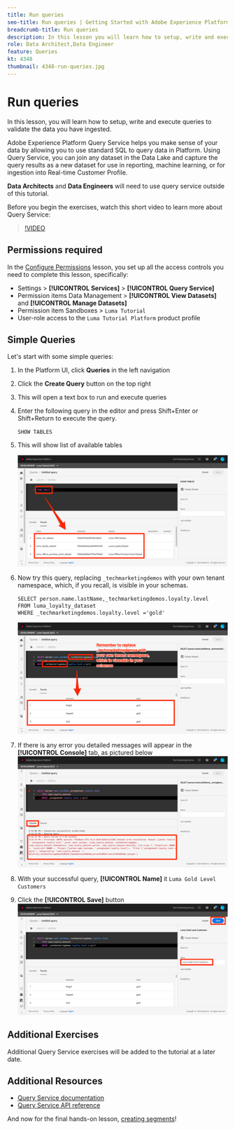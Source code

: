 ```yaml
---
title: Run queries
seo-title: Run queries | Getting Started with Adobe Experience Platform for Data Architects and Data Engineers
breadcrumb-title: Run queries
description: In this lesson you will learn how to setup, write and execute queries to validate the data you have ingested.
role: Data Architect,Data Engineer
feature: Queries
kt: 4348
thumbnail: 4348-run-queries.jpg
---
```


# Run queries

<!-- 15 min-->
In this lesson, you will learn how to setup, write and execute queries to validate the data you have ingested.

Adobe Experience Platform Query Service helps you make sense of your data by allowing you to use standard SQL to query data in Platform. Using Query Service, you can join any dataset in the Data Lake and capture the query results as a new dataset for use in reporting, machine learning, or for ingestion into Real-time Customer Profile.

**Data Architects** and **Data Engineers** will need to use query service outside of this tutorial.

Before you begin the exercises, watch this short video to learn more about Query Service:
>[!VIDEO](https://video.tv.adobe.com/v/29795?quality=12&learn=on)

## Permissions required

In the [Configure Permissions](configure-permissions.md) lesson, you set up all the access controls you need to complete this lesson, specifically:

* Settings > **[!UICONTROL Services]** > **[!UICONTROL Query Service]**
* Permission items Data Management > **[!UICONTROL View Datasets]** and  **[!UICONTROL Manage Datasets]**
* Permission item Sandboxes > `Luma Tutorial`
* User-role access to the `Luma Tutorial Platform` product profile

## Simple Queries

Let's start with some simple queries:

1. In the Platform UI, click **Queries** in the left navigation
1. Click the **Create Query** button on the top right
1. This will open a text box to run and execute queries
1. Enter the following query in the editor and press Shift+Enter or Shift+Return to execute the query.

    ```
    SHOW TABLES
    ```

1. This will show list of available tables

    ![SHOW TABLE query](assets/queries-showTables.png)


1. Now try this query, replacing `_techmarketingdemos` with your own tenant namespace, which, if you recall, is visible in your schemas.
   
    ```
    SELECT person.name.lastName,_techmarketingdemos.loyalty.level
    FROM luma_loyalty_dataset
    WHERE _techmarketingdemos.loyalty.level ='gold'
    ```

    ![SELECT data from the loyalty dataset](assets/queries-loyaltySelect.png)

1. If there is any error you detailed messages will appear in the **[!UICONTROL Console]** tab, as pictured below
    ![Error in the query](assets/queries-error.png)

1. With your successful query, **[!UICONTROL Name]** it `Luma Gold Level Customers`
1. Click the **[!UICONTROL Save]** button
    ![Saving the query](assets/queries-loyaltySelect-save.png)

## Additional Exercises

Additional Query Service exercises will be added to the tutorial at a later date.
<!--
## Join Datasets

In this exercise, we will join two datasets `Luma Loyalty Dataset` and `Luma Offline Purchase` to get list of gold customers who have spend over $500 dollars in one purchase.

1. Create a new query
1. Copy and paste following query in query editor and execute, again replacing `_techmarketingdemos` with your own tenant namespace
    
    ```
    SELECT DISTINCT lopd.commerce.order.purchaseID as PurchaseId ,
        lld.person.name.firstName as LastName ,
        lld.person.name.lastName as LastName ,
        lopd.personalEmail.address as email,
        lopd.commerce.order.priceTotal as Total

    FROM luma_loyalty_dataset lld
    JOIN luma_offline_purchase_event_dataset lopd
    ON lopd._techmarketingdemos.systemIdentifier.loyaltyId = lld._techmarketingdemos.systemIdentifier.loyaltyId

    WHERE lld._techmarketingdemos.loyalty.level ='gold' AND lopd.commerce.order.priceTotal >500;
    ```

1. You should get list of Gold Customers who have spend over $500 in single purchase.

## Output datasets

1. Click on Output Dataset button
1. Provide name and description to the dataset
1. Save.
1. Go to **Datasets** under **Data Management** to find new dataset created.

-->
<!--Add content for Adobe Defined Functions-->

## Additional Resources

* [Query Service documentation](https://experienceleague.adobe.com/docs/experience-platform/query/home.html)
* [Query Service API reference](https://www.adobe.io/apis/experienceplatform/home/api-reference.html#!acpdr/swagger-specs/qs-api.yaml)

And now for the final hands-on lesson, [creating segments](build-segments.md)!